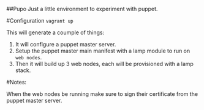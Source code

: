 ##Pupo
Just a little environment to experiment with puppet.

#Configuration
<code>vagrant up</code>

This will generate a coumple of things:

1. It will configure a puppet master server.
2. Setup the puppet master main manifest with a lamp module to run on <code>web nodes</code>.
3. Then it will build up 3 web nodes, each will be provisioned with a lamp stack.

#Notes:

When the web nodes be running make sure to sign their certificate from the
puppet master server.

